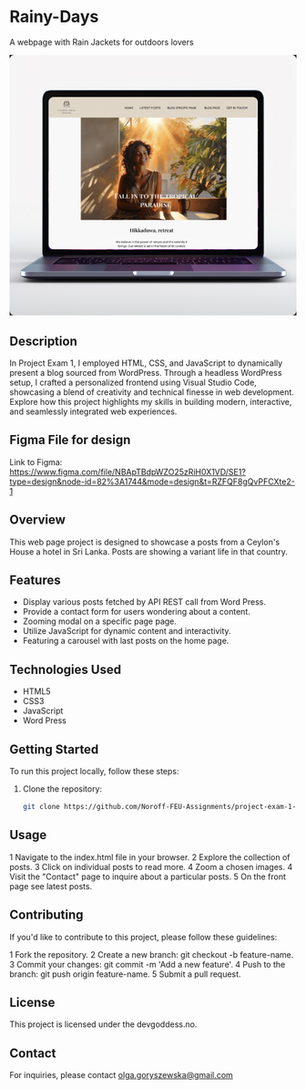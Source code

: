 # Rainy-Days

A webpage with Rain Jackets for outdoors lovers

![alt-text-here](../img/project-ceylons-house.jpg)

## Description

In Project Exam 1, I employed HTML, CSS, and JavaScript to dynamically present a blog sourced from WordPress. Through a headless WordPress setup, I crafted a personalized frontend using Visual Studio Code, showcasing a blend of creativity and technical finesse in web development. Explore how this project highlights my skills in building modern, interactive, and seamlessly integrated web experiences.

## Figma File for design

Link to Figma:
https://www.figma.com/file/NBApTBdpWZO25zRiH0X1VD/SE1?type=design&node-id=82%3A1744&mode=design&t=RZFQF8gQvPFCXte2-1

## Overview

This web page project is designed to showcase a posts from a Ceylon's House a hotel in Sri Lanka. Posts are showing a variant life in that country.

## Features

- Display various posts fetched by API REST call from Word Press.
- Provide a contact form for users wondering about a content.
- Zooming modal on a specific page page.
- Utilize JavaScript for dynamic content and interactivity.
- Featuring a carousel with last posts on the home page.

## Technologies Used

- HTML5
- CSS3
- JavaScript
- Word Press

## Getting Started

To run this project locally, follow these steps:

1. Clone the repository:

   ```bash
   git clone https://github.com/Noroff-FEU-Assignments/project-exam-1-OlgaGoryszewska/tree/main/IMG

   ```

## Usage

1 Navigate to the index.html file in your browser.
2 Explore the collection of posts.
3 Click on individual posts to read more.
4 Zoom a chosen images.
4 Visit the "Contact" page to inquire about a particular posts.
5 On the front page see latest posts.

## Contributing

If you'd like to contribute to this project, please follow these guidelines:

1 Fork the repository.
2 Create a new branch: git checkout -b feature-name.
3 Commit your changes: git commit -m 'Add a new feature'.
4 Push to the branch: git push origin feature-name.
5 Submit a pull request.

## License

This project is licensed under the devgoddess.no.

## Contact

For inquiries, please contact olga.goryszewska@gmail.com

